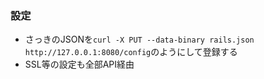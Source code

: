 ### 設定

* さっきのJSONを`curl -X PUT --data-binary rails.json http://127.0.0.1:8080/config`のようにして登録する
* SSL等の設定も全部API経由
